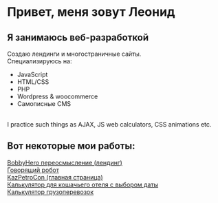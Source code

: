 # Привет, меня зовут Леонид
## Я занимаюсь веб-разработкой
Создаю лендинги и многостраничные сайты. <br>
Специализируюсь на:
- JavaScript
- HTML/CSS
- PHP
- Wordpress & woocommerce
- Самописные CMS

<br>
I practice such things as AJAX, JS web calculators, CSS animations etc.

## Вот некоторые мои работы:
[BobbyHero переосмысление (лендинг)](https://shpack-tech.github.io/newbobby/) <br>
[Говорящий робот](https://shpack-tech.github.io/speaker/) <br>
[KazPetroCon (главная страница)](https://shpack-tech.github.io/demoverdion/) <br>
[Калькулятор для кошачьего отеля с выбором даты](https://youtu.be/TqXeueEPfqw) <br>
[Калькулятор грузоперевозок](https://youtu.be/jBh25WwSgQk)



<!---
shpack-tech/shpack-tech is a ✨ special ✨ repository because its `README.md` (this file) appears on your GitHub profile.
You can click the Preview link to take a look at your changes.
--->
